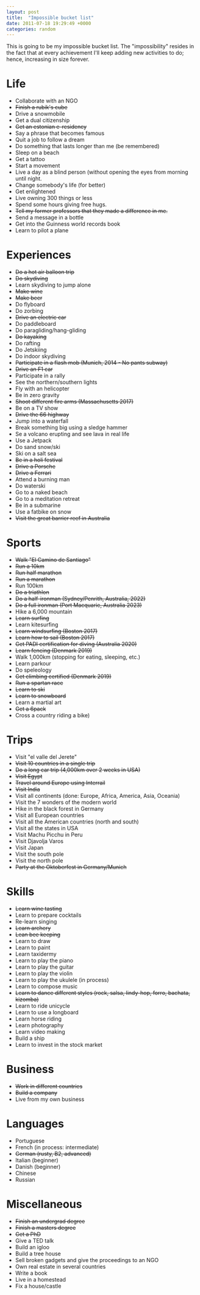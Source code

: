 ```yaml
---
layout: post
title:  "Impossible bucket list"
date: 2011-07-18 19:29:49 +0000
categories: random
---
```

This is going to be my impossible bucket list. The "impossibility" resides in the fact that at every achievement I'll keep adding new activities to do; hence, increasing in size forever.

# Life
- Collaborate with an NGO
- ~~Finish a rubik's cube~~
- Drive a snowmobile
- Get a dual citizenship
- ~~Get an estonian e-residency~~
- Say a phrase that becomes famous
- Quit a job to follow a dream
- Do something that lasts longer than me (be remembered)
- Sleep on a beach
- Get a tattoo
- Start a movement
- Live a day as a blind person (without opening the eyes from morning until night.
- Change somebody's life (for better)
- Get enlightened
- Live owning 300 things or less
- Spend some hours giving free hugs.
- ~~Tell my former professors that they made a difference in me.~~
- Send a message in a bottle
- Get into the Guinness world records book
- Learn to pilot a plane

# Experiences
- ~~Do a hot air balloon trip~~
- ~~Do skydiving~~
- Learn skydiving to jump alone
- ~~Make wine~~
- ~~Make beer~~
- Do flyboard
- Do zorbing
- ~~Drive an electric car~~
- Do paddleboard
- Do paragliding/hang-gliding
- ~~Do kayaking~~
- Do rafting
- Do Jetskiing
- Do indoor skydiving
- ~~Participate in a flash mob (Munich, 2014 - No pants subway)~~
- ~~Drive an F1 car~~
- Participate in a rally
- See the northern/southern lights
- Fly with an helicopter
- Be in zero gravity
- ~~Shoot different fire arms (Massachusetts 2017)~~
- Be on a TV show
- ~~Drive the 66 highway~~
- Jump into a waterfall
- Break something big using a sledge hammer
- Se a volcano erupting and see lava in real life
- Use a Jetpack
- Do sand snow/ski
- Ski on a salt sea
- ~~Be in a holi festival~~
- ~~Drive a Porsche~~
- ~~Drive a Ferrari~~
- Attend a burning man
- Do waterski
- Go to a naked beach
- Go to a meditation retreat
- Be in a submarine
- Use a fatbike on snow
- ~~Visit the great barrier reef in Australia~~

# Sports
- ~~Walk "El Camino de Santiago"~~
- ~~Run a 10km~~
- ~~Run half marathon~~
- ~~Run a marathon~~
- Run 100km
- ~~Do a triathlon~~
- ~~Do a half-ironman (Sydney/Penrith, Australia, 2022)~~
- ~~Do a full ironman (Port Macquarie, Australia 2023)~~
- Hike a 6,000  mountain
- ~~Learn surfing~~
- Learn kitesurfing
- ~~Learn windsurfing (Boston 2017)~~
- ~~Learn how to sail (Boston 2017)~~
- ~~Get PADI certification for diving (Australia 2020)~~
- ~~Learn fencing (Denmark 2019)~~
- Walk 1,000km (stopping for eating, sleeping, etc.)
- Learn parkour
- Do speleology
- ~~Get climbing certified (Denmark 2019)~~
- ~~Run a spartan race~~
- ~~Learn to ski~~
- ~~Learn to snowboard~~
- Learn a martial art
- ~~Get a 6pack~~
- Cross a country riding a bike)

# Trips
- Visit "el valle del Jerete"
- ~~Visit 10 countries in a single trip~~
- ~~Do a long car trip (4,000km over 2 weeks in USA)~~
- ~~Visit Egypt~~
- ~~Travel around Europe using Interrail~~
- ~~Visit India~~
- Visit all continents (done: Europe, Africa, America, Asia, Oceania)
- Visit the 7 wonders of the modern world
- Hike in the black forest in Germany
- Visit all European countries
- Visit all the American countries (north and south)
- Visit all the states in USA
- Visit Machu Picchu in Peru
- Visit Djavolja Varos
- Visit Japan
- Visit the south pole
- Visit the north pole
- ~~Party at the Oktoberfest in Germany/Munich~~

# Skills
- ~~Learn wine tasting~~
- Learn to prepare cocktails
- Re-learn singing
- ~~Learn archery~~
- ~~Lean bee keeping~~
- Learn to draw
- Learn to paint
- Learn taxidermy
- Learn to play the piano
- Learn to play the guitar
- Learn to play the violin
- Learn to play the ukulele (in process)
- Learn to compose music
- ~~Learn to dance different styles (rock, salsa, lindy-hop, forro, bachata, kizomba)~~
- Learn to ride unicycle
- Learn to use a longboard
- Learn horse riding
- Learn photography
- Learn video making
- Build a ship
- Learn to invest in the stock market

# Business
- ~~Work in different countries~~
- ~~Build a company~~
- Live from my own business

# Languages
- Portuguese
- French (in process: intermediate)
- ~~German (rusty, B2, advanced)~~
- Italian (beginner)
- Danish (beginner)
- Chinese
- Russian

# Miscellaneous
- ~~Finish an undergrad degree~~
- ~~Finish a masters degree~~
- ~~Get a PhD~~
- Give a TED talk
- Build an igloo
- Build a tree house
- Sell broken gadgets and give the proceedings to an NGO
- Own real estate in several countries
- Write a book
- Live in a homestead
- Fix a house/castle

